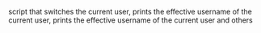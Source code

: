 script that switches the current user, prints the effective username of the current user, prints the effective username of the current user and others
